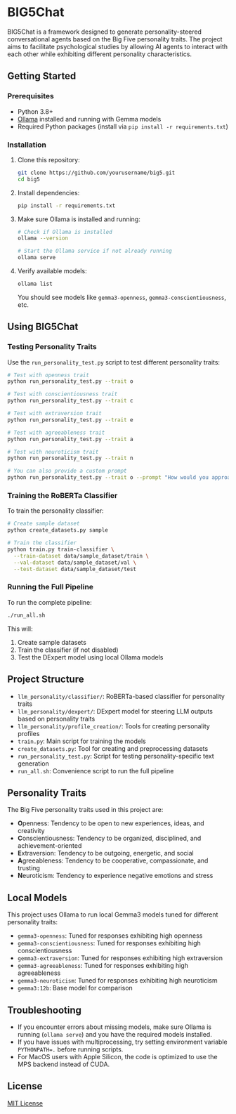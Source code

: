 # BIG5Chat

BIG5Chat is a framework designed to generate personality-steered conversational agents based on the Big Five personality traits. The project aims to facilitate psychological studies by allowing AI agents to interact with each other while exhibiting different personality characteristics.

## Getting Started

### Prerequisites

- Python 3.8+
- [Ollama](https://ollama.ai/) installed and running with Gemma models
- Required Python packages (install via `pip install -r requirements.txt`)

### Installation

1. Clone this repository:

   ```bash
   git clone https://github.com/yourusername/big5.git
   cd big5
   ```

2. Install dependencies:

   ```bash
   pip install -r requirements.txt
   ```

3. Make sure Ollama is installed and running:

   ```bash
   # Check if Ollama is installed
   ollama --version

   # Start the Ollama service if not already running
   ollama serve
   ```

4. Verify available models:

   ```bash
   ollama list
   ```

   You should see models like `gemma3-openness`, `gemma3-conscientiousness`, etc.

## Using BIG5Chat

### Testing Personality Traits

Use the `run_personality_test.py` script to test different personality traits:

```bash
# Test with openness trait
python run_personality_test.py --trait o

# Test with conscientiousness trait
python run_personality_test.py --trait c

# Test with extraversion trait
python run_personality_test.py --trait e

# Test with agreeableness trait
python run_personality_test.py --trait a

# Test with neuroticism trait
python run_personality_test.py --trait n

# You can also provide a custom prompt
python run_personality_test.py --trait o --prompt "How would you approach solving a difficult problem?"
```

### Training the RoBERTa Classifier

To train the personality classifier:

```bash
# Create sample dataset
python create_datasets.py sample

# Train the classifier
python train.py train-classifier \
  --train-dataset data/sample_dataset/train \
  --val-dataset data/sample_dataset/val \
  --test-dataset data/sample_dataset/test
```

### Running the Full Pipeline

To run the complete pipeline:

```bash
./run_all.sh
```

This will:

1. Create sample datasets
2. Train the classifier (if not disabled)
3. Test the DExpert model using local Ollama models

## Project Structure

- `llm_personality/classifier/`: RoBERTa-based classifier for personality traits
- `llm_personality/dexpert/`: DExpert model for steering LLM outputs based on personality traits
- `llm_personality/profile_creation/`: Tools for creating personality profiles
- `train.py`: Main script for training the models
- `create_datasets.py`: Tool for creating and preprocessing datasets
- `run_personality_test.py`: Script for testing personality-specific text generation
- `run_all.sh`: Convenience script to run the full pipeline

## Personality Traits

The Big Five personality traits used in this project are:

- **O**penness: Tendency to be open to new experiences, ideas, and creativity
- **C**onscientiousness: Tendency to be organized, disciplined, and achievement-oriented
- **E**xtraversion: Tendency to be outgoing, energetic, and social
- **A**greeableness: Tendency to be cooperative, compassionate, and trusting
- **N**euroticism: Tendency to experience negative emotions and stress

## Local Models

This project uses Ollama to run local Gemma3 models tuned for different personality traits:

- `gemma3-openness`: Tuned for responses exhibiting high openness
- `gemma3-conscientiousness`: Tuned for responses exhibiting high conscientiousness
- `gemma3-extraversion`: Tuned for responses exhibiting high extraversion
- `gemma3-agreeableness`: Tuned for responses exhibiting high agreeableness
- `gemma3-neuroticism`: Tuned for responses exhibiting high neuroticism
- `gemma3:12b`: Base model for comparison

## Troubleshooting

- If you encounter errors about missing models, make sure Ollama is running (`ollama serve`) and you have the required models installed.
- If you have issues with multiprocessing, try setting environment variable `PYTHONPATH=.` before running scripts.
- For MacOS users with Apple Silicon, the code is optimized to use the MPS backend instead of CUDA.

## License

[MIT License](LICENSE)
